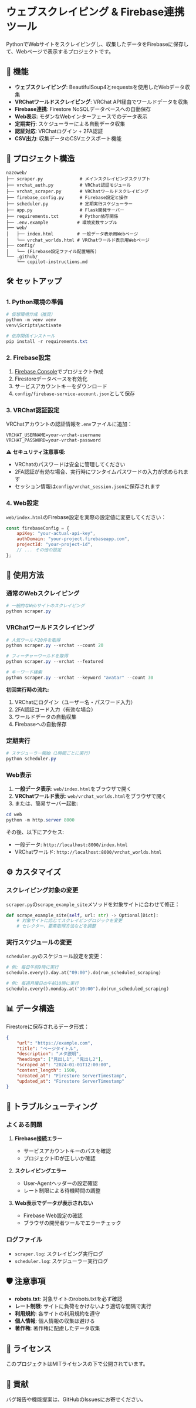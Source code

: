 # ウェブスクレイピング & Firebase連携ツール

PythonでWebサイトをスクレイピングし、収集したデータをFirebaseに保存して、Webページで表示するプロジェクトです。

## 🚀 機能

- **ウェブスクレイピング**: BeautifulSoup4とrequestsを使用したWebデータ収集
- **VRChatワールドスクレイピング**: VRChat API経由でワールドデータを収集
- **Firebase連携**: Firestore NoSQLデータベースへの自動保存
- **Web表示**: モダンなWebインターフェースでのデータ表示
- **定期実行**: スケジューラーによる自動データ収集
- **認証対応**: VRChatログイン + 2FA認証
- **CSV出力**: 収集データのCSVエクスポート機能

## 📁 プロジェクト構造

```
nazoweb/
├── scraper.py              # メインスクレイピングスクリプト
├── vrchat_auth.py          # VRChat認証モジュール
├── vrchat_scraper.py       # VRChatワールドスクレイピング
├── firebase_config.py      # Firebase設定と操作
├── scheduler.py            # 定期実行スケジューラー
├── app.py                  # Flask開発サーバー
├── requirements.txt        # Python依存関係
├── .env.example           # 環境変数サンプル
├── web/
│   ├── index.html         # 一般データ表示用Webページ
│   └── vrchat_worlds.html # VRChatワールド表示用Webページ
├── config/
│   └── (Firebase設定ファイル配置場所)
└── .github/
    └── copilot-instructions.md
```

## 🛠️ セットアップ

### 1. Python環境の準備

```powershell
# 仮想環境作成（推奨）
python -m venv venv
venv\Scripts\activate

# 依存関係インストール
pip install -r requirements.txt
```

### 2. Firebase設定

1. [Firebase Console](https://console.firebase.google.com/)でプロジェクト作成
2. Firestoreデータベースを有効化
3. サービスアカウントキーをダウンロード
4. `config/firebase-service-account.json`として保存

### 3. VRChat認証設定

VRChatアカウントの認証情報を`.env`ファイルに追加：

```env
VRCHAT_USERNAME=your-vrchat-username
VRCHAT_PASSWORD=your-vrchat-password
```

**⚠️ セキュリティ注意事項:**
- VRChatのパスワードは安全に管理してください
- 2FA認証が有効な場合、実行時にワンタイムパスワードの入力が求められます
- セッション情報は`config/vrchat_session.json`に保存されます

### 4. Web設定

`web/index.html`のFirebase設定を実際の設定値に変更してください：

```javascript
const firebaseConfig = {
    apiKey: "your-actual-api-key",
    authDomain: "your-project.firebaseapp.com",
    projectId: "your-project-id",
    // ... その他の設定
};
```

## 🚀 使用方法

### 通常のWebスクレイピング

```powershell
# 一般的なWebサイトのスクレイピング
python scraper.py
```

### VRChatワールドスクレイピング

```powershell
# 人気ワールド20件を取得
python scraper.py --vrchat --count 20

# フィーチャーワールドを取得
python scraper.py --vrchat --featured

# キーワード検索
python scraper.py --vrchat --keyword "avatar" --count 30
```

**初回実行時の流れ:**
1. VRChatにログイン（ユーザー名・パスワード入力）
2. 2FA認証コード入力（有効な場合）
3. ワールドデータの自動収集
4. Firebaseへの自動保存

### 定期実行

```powershell
# スケジューラー開始（1時間ごとに実行）
python scheduler.py
```

### Web表示

1. **一般データ表示**: `web/index.html`をブラウザで開く
2. **VRChatワールド表示**: `web/vrchat_worlds.html`をブラウザで開く
3. または、簡易サーバー起動:

```powershell
cd web
python -m http.server 8000
```

その後、以下にアクセス:
- 一般データ: `http://localhost:8000/index.html`
- VRChatワールド: `http://localhost:8000/vrchat_worlds.html`

## ⚙️ カスタマイズ

### スクレイピング対象の変更

`scraper.py`の`scrape_example_site`メソッドを対象サイトに合わせて修正：

```python
def scrape_example_site(self, url: str) -> Optional[Dict]:
    # 対象サイトに応じてスクレイピングロジックを変更
    # セレクター、要素取得方法などを調整
```

### 実行スケジュールの変更

`scheduler.py`のスケジュール設定を変更：

```python
# 例: 毎日午前9時に実行
schedule.every().day.at("09:00").do(run_scheduled_scraping)

# 例: 毎週月曜日の午前10時に実行
schedule.every().monday.at("10:00").do(run_scheduled_scraping)
```

## 📊 データ構造

Firestoreに保存されるデータ形式：

```json
{
    "url": "https://example.com",
    "title": "ページタイトル",
    "description": "メタ説明",
    "headings": ["見出し1", "見出し2"],
    "scraped_at": "2024-01-01T12:00:00",
    "content_length": 1500,
    "created_at": "Firestore ServerTimestamp",
    "updated_at": "Firestore ServerTimestamp"
}
```

## 🔧 トラブルシューティング

### よくある問題

1. **Firebase接続エラー**
   - サービスアカウントキーのパスを確認
   - プロジェクトIDが正しいか確認

2. **スクレイピングエラー**
   - User-Agentヘッダーの設定確認
   - レート制限による待機時間の調整

3. **Web表示でデータが表示されない**
   - Firebase Web設定の確認
   - ブラウザの開発者ツールでエラーチェック

### ログファイル

- `scraper.log`: スクレイピング実行ログ
- `scheduler.log`: スケジューラー実行ログ

## 🛡️ 注意事項

- **robots.txt**: 対象サイトのrobots.txtを必ず確認
- **レート制限**: サイトに負荷をかけないよう適切な間隔で実行
- **利用規約**: 各サイトの利用規約を遵守
- **個人情報**: 個人情報の収集は避ける
- **著作権**: 著作権に配慮したデータ収集

## 📝 ライセンス

このプロジェクトはMITライセンスの下で公開されています。

## 🤝 貢献

バグ報告や機能提案は、GitHubのIssuesにお寄せください。
